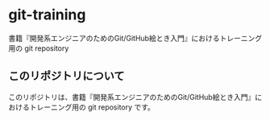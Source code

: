 # git-training
書籍『開発系エンジニアのためのGit/GitHub絵とき入門』におけるトレーニング用の git repository

## このリポジトリについて

このリポジトリは、書籍『開発系エンジニアのためのGit/GitHub絵とき入門』におけるトレーニング用の git repository です。